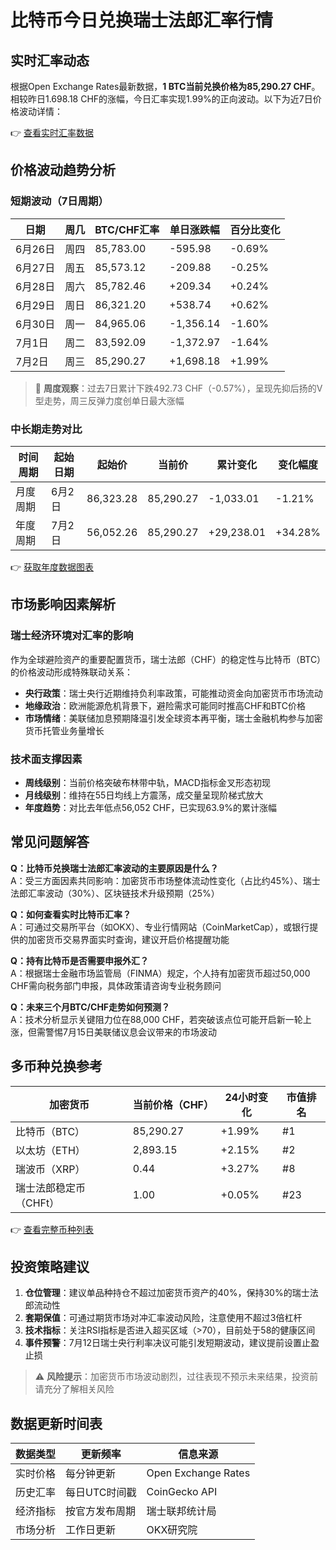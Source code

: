 # 比特币今日兑换瑞士法郎汇率行情

## 实时汇率动态

根据Open Exchange Rates最新数据，**1 BTC当前兑换价格为85,290.27 CHF**。相较昨日1.698.18 CHF的涨幅，今日汇率实现1.99%的正向波动。以下为近7日价格波动详情：

👉 [查看实时汇率数据](https://bit.ly/okx_welcome)

## 价格波动趋势分析

### 短期波动（7日周期）
| 日期 | 周几 | BTC/CHF汇率 | 单日涨跌幅 | 百分比变化 |
|------|-----|-------------|------------|------------|
| 6月26日 | 周四 | 85,783.00 | -595.98 | -0.69% |
| 6月27日 | 周五 | 85,573.12 | -209.88 | -0.25% |
| 6月28日 | 周六 | 85,782.46 | +209.34 | +0.24% |
| 6月29日 | 周日 | 86,321.20 | +538.74 | +0.62% |
| 6月30日 | 周一 | 84,965.06 | -1,356.14 | -1.60% |
| 7月1日 | 周二 | 83,592.09 | -1,372.97 | -1.64% |
| 7月2日 | 周三 | 85,290.27 | +1,698.18 | +1.99% |

> 📌 **周度观察**：过去7日累计下跌492.73 CHF（-0.57%），呈现先抑后扬的V型走势，周三反弹力度创单日最大涨幅

### 中长期走势对比
| 时间周期 | 起始日期 | 起始价 | 当前价 | 累计变化 | 变化幅度 |
|---------|----------|--------|--------|----------|----------|
| 月度周期 | 6月2日 | 86,323.28 | 85,290.27 | -1,033.01 | -1.21% |
| 年度周期 | 7月2日 | 56,052.26 | 85,290.27 | +29,238.01 | +34.28% |

👉 [获取年度数据图表](https://bit.ly/okx_welcome)

## 市场影响因素解析

### 瑞士经济环境对汇率的影响
作为全球避险资产的重要配置货币，瑞士法郎（CHF）的稳定性与比特币（BTC）的价格波动形成特殊联动关系：
- **央行政策**：瑞士央行近期维持负利率政策，可能推动资金向加密货币市场流动
- **地缘政治**：欧洲能源危机背景下，避险需求可能同时推高CHF和BTC价格
- **市场情绪**：美联储加息预期降温引发全球资本再平衡，瑞士金融机构参与加密货币托管业务量增长

### 技术面支撑因素
- **周线级别**：当前价格突破布林带中轨，MACD指标金叉形态初现
- **月线级别**：维持在55日均线上方震荡，成交量呈现阶梯式放大
- **年度趋势**：对比去年低点56,052 CHF，已实现63.9%的累计涨幅

## 常见问题解答

**Q：比特币兑换瑞士法郎汇率波动的主要原因是什么？**  
A：受三方面因素共同影响：加密货币市场整体流动性变化（占比约45%）、瑞士法郎汇率波动（30%）、区块链技术升级预期（25%）

**Q：如何查看实时比特币汇率？**  
A：可通过交易所平台（如OKX）、专业行情网站（CoinMarketCap），或银行提供的加密货币交易界面实时查询，建议开启价格提醒功能

**Q：持有比特币是否需要申报外汇？**  
A：根据瑞士金融市场监管局（FINMA）规定，个人持有加密货币超过50,000 CHF需向税务部门申报，具体政策请咨询专业税务顾问

**Q：未来三个月BTC/CHF走势如何预测？**  
A：技术分析显示关键阻力位在88,000 CHF，若突破该点位可能开启新一轮上涨，但需警惕7月15日美联储议息会议带来的市场波动

## 多币种兑换参考

| 加密货币 | 当前价格（CHF） | 24小时变化 | 市值排名 |
|----------|------------------|------------|----------|
| 比特币（BTC） | 85,290.27 | +1.99% | #1 |
| 以太坊（ETH） | 2,893.15 | +2.15% | #2 |
| 瑞波币（XRP） | 0.44 | +3.27% | #8 |
| 瑞士法郎稳定币（CHFt） | 1.00 | +0.05% | #23 |

👉 [查看完整币种列表](https://bit.ly/okx_welcome)

## 投资策略建议

1. **仓位管理**：建议单品种持仓不超过加密货币资产的40%，保持30%的瑞士法郎流动性
2. **套期保值**：可通过期货市场对冲汇率波动风险，注意使用不超过3倍杠杆
3. **技术指标**：关注RSI指标是否进入超买区域（>70），目前处于58的健康区间
4. **事件预警**：7月12日瑞士央行利率决议可能引发短期波动，建议提前设置止盈止损

> ⚠️ **风险提示**：加密货币市场波动剧烈，过往表现不预示未来结果，投资前请充分了解相关风险

## 数据更新时间表

| 数据类型 | 更新频率 | 信息来源 |
|----------|----------|----------|
| 实时价格 | 每分钟更新 | Open Exchange Rates |
| 历史汇率 | 每日UTC时间戳 | CoinGecko API |
| 经济指标 | 按官方发布周期 | 瑞士联邦统计局 |
| 市场分析 | 工作日更新 | OKX研究院 |
